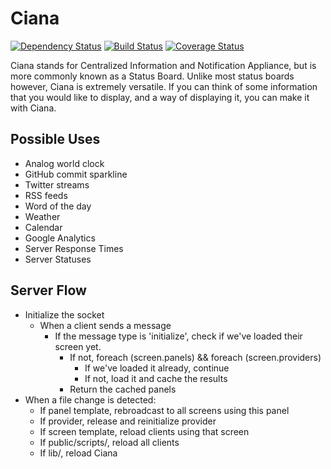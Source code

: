 Ciana
=====

[![Dependency Status](https://gemnasium.com/SpenserJ/Ciana.png)](https://gemnasium.com/SpenserJ/Ciana)
[![Build Status](https://travis-ci.org/SpenserJ/Ciana.png?branch=master)](https://travis-ci.org/SpenserJ/Ciana)
[![Coverage Status](https://coveralls.io/repos/SpenserJ/Ciana/badge.png?branch=master)](https://coveralls.io/r/SpenserJ/Ciana?branch=master)

Ciana stands for Centralized Information and Notification Appliance, but is
more commonly known as a Status Board. Unlike most status boards however, Ciana
is extremely versatile. If you can think of some information that you would like
to display, and a way of displaying it, you can make it with Ciana.

Possible Uses
-------------

* Analog world clock
* GitHub commit sparkline
* Twitter streams
* RSS feeds
* Word of the day
* Weather
* Calendar
* Google Analytics
* Server Response Times
* Server Statuses

Server Flow
----------

* Initialize the socket
  * When a client sends a message
    * If the message type is 'initialize', check if we've loaded their screen yet.
      * If not, foreach (screen.panels) && foreach (screen.providers)
        * If we've loaded it already, continue
        * If not, load it and cache the results
      * Return the cached panels
* When a file change is detected:
  * If panel template, rebroadcast to all screens using this panel
  * If provider, release and reinitialize provider
  * If screen template, reload clients using that screen
  * If public/scripts/, reload all clients
  * If lib/, reload Ciana
